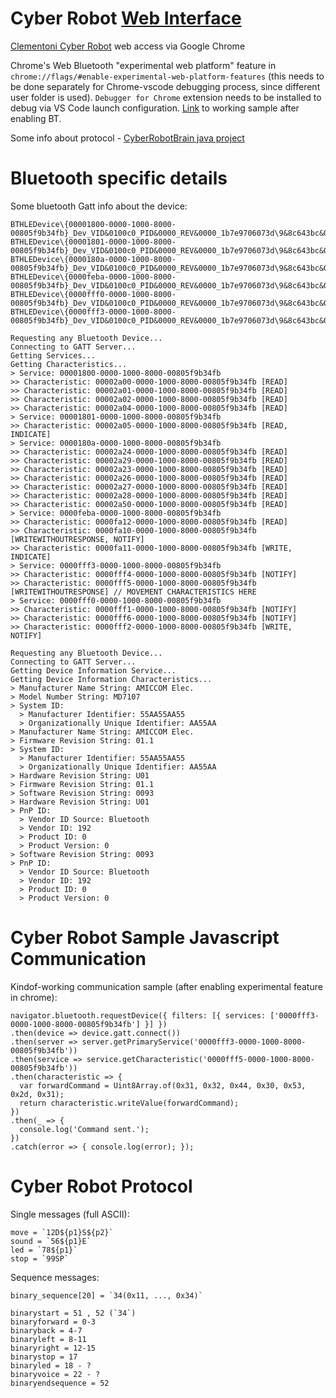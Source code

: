 # Cyber Robot [Web Interface](https://rogalmic.github.io/cyber-robot-web-if/)
[Clementoni Cyber Robot](https://www.google.pl/search?q=Clementoni+cyber+robot&source=lnms&tbm=isch) web access via Google Chrome 

Chrome's Web Bluetooth "experimental web platform" feature in `chrome://flags/#enable-experimental-web-platform-features` (this needs to be done separately for Chrome-vscode debugging process, since different user folder is used). `Debugger for Chrome` extension needs to be installed to debug via VS Code launch configuration. [Link](https://rogalmic.github.io/cyber-robot-web-if/) to working sample after enabling BT.

Some info about protocol - [CyberRobotBrain java project](https://github.com/prof18/CyberRobotBrain/tree/master/app/src/main/java/com/clemgmelc/cyberrobotbrain)


# Bluetooth specific details

Some bluetooth Gatt info about the device:

```
BTHLEDevice\{00001800-0000-1000-8000-00805f9b34fb}_Dev_VID&0100c0_PID&0000_REV&0000_1b7e9706073d\9&8c643bc&0&0001
BTHLEDevice\{00001801-0000-1000-8000-00805f9b34fb}_Dev_VID&0100c0_PID&0000_REV&0000_1b7e9706073d\9&8c643bc&0&000c
BTHLEDevice\{0000180a-0000-1000-8000-00805f9b34fb}_Dev_VID&0100c0_PID&0000_REV&0000_1b7e9706073d\9&8c643bc&0&0010
BTHLEDevice\{0000feba-0000-1000-8000-00805f9b34fb}_Dev_VID&0100c0_PID&0000_REV&0000_1b7e9706073d\9&8c643bc&0&0027
BTHLEDevice\{0000fff0-0000-1000-8000-00805f9b34fb}_Dev_VID&0100c0_PID&0000_REV&0000_1b7e9706073d\9&8c643bc&0&0047
BTHLEDevice\{0000fff3-0000-1000-8000-00805f9b34fb}_Dev_VID&0100c0_PID&0000_REV&0000_1b7e9706073d\9&8c643bc&0&0051
```

```
Requesting any Bluetooth Device...
Connecting to GATT Server...
Getting Services...
Getting Characteristics...
> Service: 00001800-0000-1000-8000-00805f9b34fb
>> Characteristic: 00002a00-0000-1000-8000-00805f9b34fb [READ]
>> Characteristic: 00002a01-0000-1000-8000-00805f9b34fb [READ]
>> Characteristic: 00002a02-0000-1000-8000-00805f9b34fb [READ]
>> Characteristic: 00002a04-0000-1000-8000-00805f9b34fb [READ]
> Service: 00001801-0000-1000-8000-00805f9b34fb
>> Characteristic: 00002a05-0000-1000-8000-00805f9b34fb [READ, INDICATE]
> Service: 0000180a-0000-1000-8000-00805f9b34fb
>> Characteristic: 00002a24-0000-1000-8000-00805f9b34fb [READ]
>> Characteristic: 00002a29-0000-1000-8000-00805f9b34fb [READ]
>> Characteristic: 00002a23-0000-1000-8000-00805f9b34fb [READ]
>> Characteristic: 00002a26-0000-1000-8000-00805f9b34fb [READ]
>> Characteristic: 00002a27-0000-1000-8000-00805f9b34fb [READ]
>> Characteristic: 00002a28-0000-1000-8000-00805f9b34fb [READ]
>> Characteristic: 00002a50-0000-1000-8000-00805f9b34fb [READ]
> Service: 0000feba-0000-1000-8000-00805f9b34fb
>> Characteristic: 0000fa12-0000-1000-8000-00805f9b34fb [READ]
>> Characteristic: 0000fa10-0000-1000-8000-00805f9b34fb [WRITEWITHOUTRESPONSE, NOTIFY]
>> Characteristic: 0000fa11-0000-1000-8000-00805f9b34fb [WRITE, INDICATE]
> Service: 0000fff3-0000-1000-8000-00805f9b34fb
>> Characteristic: 0000fff4-0000-1000-8000-00805f9b34fb [NOTIFY]
>> Characteristic: 0000fff5-0000-1000-8000-00805f9b34fb [WRITEWITHOUTRESPONSE] // MOVEMENT CHARACTERISTICS HERE
> Service: 0000fff0-0000-1000-8000-00805f9b34fb
>> Characteristic: 0000fff1-0000-1000-8000-00805f9b34fb [NOTIFY]
>> Characteristic: 0000fff6-0000-1000-8000-00805f9b34fb [NOTIFY]
>> Characteristic: 0000fff2-0000-1000-8000-00805f9b34fb [WRITE, NOTIFY]
```

```
Requesting any Bluetooth Device...
Connecting to GATT Server...
Getting Device Information Service...
Getting Device Information Characteristics...
> Manufacturer Name String: AMICCOM Elec.
> Model Number String: MD7107
> System ID: 
  > Manufacturer Identifier: 55AA55AA55
  > Organizationally Unique Identifier: AA55AA
> Manufacturer Name String: AMICCOM Elec.
> Firmware Revision String: 01.1
> System ID: 
  > Manufacturer Identifier: 55AA55AA55
  > Organizationally Unique Identifier: AA55AA
> Hardware Revision String: U01
> Firmware Revision String: 01.1
> Software Revision String: 0093
> Hardware Revision String: U01
> PnP ID:
  > Vendor ID Source: Bluetooth
  > Vendor ID: 192
  > Product ID: 0
  > Product Version: 0
> Software Revision String: 0093
> PnP ID:
  > Vendor ID Source: Bluetooth
  > Vendor ID: 192
  > Product ID: 0
  > Product Version: 0
```

# Cyber Robot Sample Javascript Communication

Kindof-working communication sample (after enabling experimental feature in chrome):
```
navigator.bluetooth.requestDevice({ filters: [{ services: ['0000fff3-0000-1000-8000-00805f9b34fb'] }] })
.then(device => device.gatt.connect())
.then(server => server.getPrimaryService('0000fff3-0000-1000-8000-00805f9b34fb'))
.then(service => service.getCharacteristic('0000fff5-0000-1000-8000-00805f9b34fb'))
.then(characteristic => {
  var forwardCommand = Uint8Array.of(0x31, 0x32, 0x44, 0x30, 0x53, 0x2d, 0x31);
  return characteristic.writeValue(forwardCommand);
})
.then(_ => {
  console.log('Command sent.');
})
.catch(error => { console.log(error); });
```

# Cyber Robot Protocol

Single messages (full ASCII):
```
move = `12D${p1}S${p2}`
sound = `56${p1}E`
led = `78${p1}`
stop = `99SP`
```
Sequence messages:
```
binary_sequence[20] = `34(0x11, ..., 0x34)`

binarystart = 51 , 52 (`34`)
binaryforward = 0-3
binaryback = 4-7
binaryleft = 8-11
binaryright = 12-15
binarystop = 17
binaryled = 18 - ?
binaryvoice = 22 - ?
binaryendsequence = 52
```
